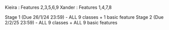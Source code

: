 Kieira : Features 2,3,5,6,9
Xander : Features 1,4,7,8

Stage 1 (Due 26/1/24 23:59) - ALL 9 classes + 1 basic feature
Stage 2 (Due 2/2/25 23:59) - ALL 9 classes + ALL 9 basic features
